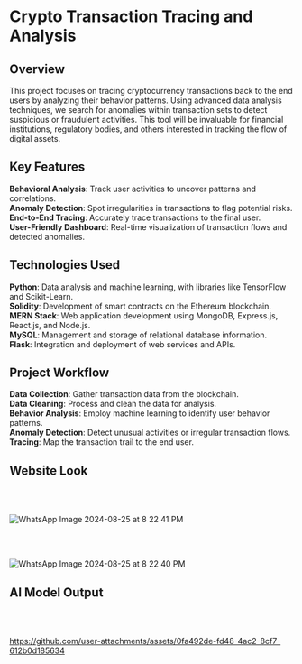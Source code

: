 # Crypto Transaction Tracing and Analysis

## Overview
This project focuses on tracing cryptocurrency transactions back to the end users by analyzing their behavior patterns. Using advanced data analysis techniques, we search for anomalies within transaction sets to detect suspicious or fraudulent activities. This tool will be invaluable for financial institutions, regulatory bodies, and others interested in tracking the flow of digital assets.

## Key Features

**Behavioral Analysis**: Track user activities to uncover patterns and correlations. <br />
**Anomaly Detection**: Spot irregularities in transactions to flag potential risks. <br />
**End-to-End Tracing**: Accurately trace transactions to the final user. <br />
**User-Friendly Dashboard**: Real-time visualization of transaction flows and detected anomalies. <br />

## Technologies Used

**Python**: Data analysis and machine learning, with libraries like TensorFlow and Scikit-Learn. <br />
**Solidity**: Development of smart contracts on the Ethereum blockchain. <br />
**MERN Stack**: Web application development using MongoDB, Express.js, React.js, and Node.js. <br />
**MySQL**: Management and storage of relational database information. <br />
**Flask**: Integration and deployment of web services and APIs. <br />

## Project Workflow

**Data Collection**: Gather transaction data from the blockchain. <br />
**Data Cleaning**: Process and clean the data for analysis. <br />
**Behavior Analysis**: Employ machine learning to identify user behavior patterns. <br />
**Anomaly Detection**: Detect unusual activities or irregular transaction flows. <br />
**Tracing**: Map the transaction trail to the end user. <br />

## Website Look

<br />
<br />

![WhatsApp Image 2024-08-25 at 8 22 41 PM](https://github.com/user-attachments/assets/f3354a1a-9a1a-4d38-b8ce-a936102fb10e)

<br />
<br />

![WhatsApp Image 2024-08-25 at 8 22 40 PM](https://github.com/user-attachments/assets/f8a4593f-1c71-4804-96da-e7a66dfcab58)


## AI Model Output 

<br />
<br />

https://github.com/user-attachments/assets/0fa492de-fd48-4ac2-8cf7-612b0d185634


